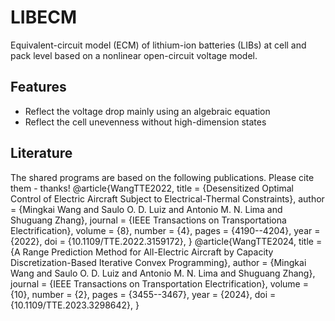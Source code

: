 # LIBECM
Equivalent-circuit model (ECM) of lithium-ion batteries (LIBs) at cell and pack level based on a nonlinear open-circuit voltage model. 
## Features
 - Reflect the voltage drop mainly using an algebraic equation
 - Reflect the cell unevenness without high-dimension states
## Literature
The shared programs are based on the following publications. Please cite them - thanks!
@article{WangTTE2022,
	title		= {Desensitized Optimal Control of Electric Aircraft Subject to Electrical-Thermal Constraints},
	author		= {Mingkai Wang and Saulo O. D. Luiz and Antonio M. N. Lima and Shuguang Zhang},
	journal		= {IEEE Transactions on Transportationa Electrification},
	volume		= {8},
	number		= {4},
	pages		= {4190--4204},
	year		= {2022},
	doi 		= {10.1109/TTE.2022.3159172},
}
@article{WangTTE2024,
	title		= {A Range Prediction Method for All-Electric Aircraft by Capacity Discretization-Based Iterative Convex Programming},
	author		= {Mingkai Wang and Saulo O. D. Luiz and Antonio M. N. Lima and Shuguang Zhang},
	journal		= {IEEE Transactions on Transportation Electrification},
	volume		= {10},
	number		= {2},
	pages		= {3455--3467},
	year		= {2024},
	doi 		= {10.1109/TTE.2023.3298642},
}